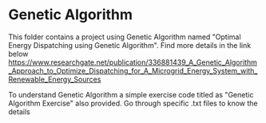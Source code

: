 # Genetic Algorithm
This folder contains a project using Genetic Algorithm named "Optimal Energy Dispatching using Genetic Algorithm". Find more details in the link below
https://www.researchgate.net/publication/336881439_A_Genetic_Algorithm_Approach_to_Optimize_Dispatching_for_A_Microgrid_Energy_System_with_Renewable_Energy_Sources

To understand Genetic Algorithm a simple exercise code titled as "Genetic Algorithm Exercise" also provided.
Go through specific .txt files to know the details
